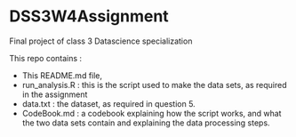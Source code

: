 # DSS3W4Assignment
Final project of class 3 Datascience specialization

This repo contains :
- This README.md file,
- run_analysis.R : this is the script used to make the data sets, as required in the assignment
- data.txt : the dataset, as required in question 5.
- CodeBook.md : a codebook explaining how the script works, and what the two data sets contain and explaining the data processing steps. 